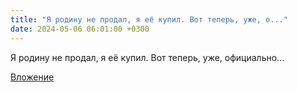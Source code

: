 ```yaml
---
title: "Я родину не продал, я её купил. Вот теперь, уже, о..."
date: 2024-05-06 06:01:00 +0300
---
```


Я родину не продал, я её купил. Вот теперь, уже, официально...

[Вложение](/assets/vk_photos/2/nzPIb4ehOyA.jpg)
